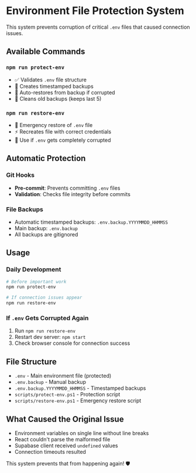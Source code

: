 # Environment File Protection System

This system prevents corruption of critical `.env` files that caused connection issues.

## Available Commands

### `npm run protect-env`
- ✅ Validates `.env` file structure
- 📁 Creates timestamped backups
- 🔄 Auto-restores from backup if corrupted
- 🧹 Cleans old backups (keeps last 5)

### `npm run restore-env`
- 🚨 Emergency restore of `.env` file
- ⚡ Recreates file with correct credentials
- 🔧 Use if `.env` gets completely corrupted

## Automatic Protection

### Git Hooks
- **Pre-commit**: Prevents committing `.env` files
- **Validation**: Checks file integrity before commits

### File Backups
- Automatic timestamped backups: `.env.backup.YYYYMMDD_HHMMSS`
- Main backup: `.env.backup`
- All backups are gitignored

## Usage

### Daily Development
```bash
# Before important work
npm run protect-env

# If connection issues appear
npm run restore-env
```

### If `.env` Gets Corrupted Again
1. Run `npm run restore-env`
2. Restart dev server: `npm start`
3. Check browser console for connection success

## File Structure
- `.env` - Main environment file (protected)
- `.env.backup` - Manual backup
- `.env.backup.YYYYMMDD_HHMMSS` - Timestamped backups
- `scripts/protect-env.ps1` - Protection script
- `scripts/restore-env.ps1` - Emergency restore script

## What Caused the Original Issue
- Environment variables on single line without line breaks
- React couldn't parse the malformed file
- Supabase client received `undefined` values
- Connection timeouts resulted

This system prevents that from happening again! 🛡️
